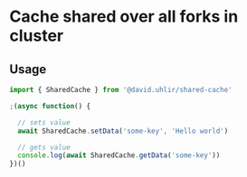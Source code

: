 # Cache shared over all forks in cluster

## Usage

``` ts
import { SharedCache } from '@david.uhlir/shared-cache'

;(async function() {

  // sets value
  await SharedCache.setData('some-key', 'Hello world')

  // gets value
  console.log(await SharedCache.getData('some-key'))
})()
```
